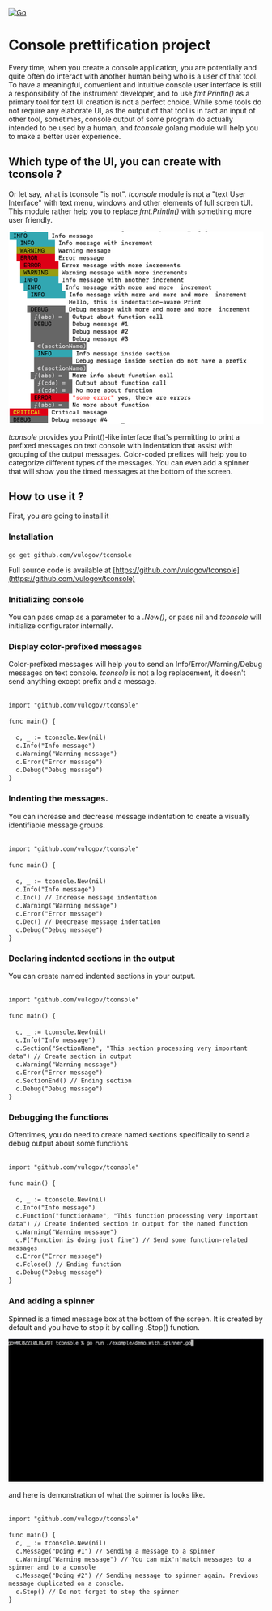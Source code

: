 [![Go](https://github.com/vulogov/tconsole/actions/workflows/go.yml/badge.svg)](https://github.com/vulogov/tconsole/actions/workflows/go.yml)

# Console prettification project

Every time, when you create a console application, you are potentially and quite often do interact with another human being who is a user of that tool. To have a meaningful, convenient and intuitive console user interface is still a responsibility of the instrument developer, and to use _fmt.Println()_ as a primary tool for text UI creation is not a perfect choice. While some tools do not require any elaborate UI, as the output of that tool is in fact an input of other tool, sometimes, console output of some program do actually intended to be used by a human, and _tconsole_ golang module will help you to make a better user experience.

## Which type of the UI, you can create with tconsole ?

Or let say, what is tconsole "is not". _tconsole_ module is not a "text User Interface" with text menu, windows and other elements of full screen tUI. This module rather help you to replace _fmt.Println()_ with something more user friendly.

![tconsole UI](./example/tconsole.png "tconsole")

_tconsole_ provides you Print()-like interface that's permitting to print a prefixed messages on text console with indentation that assist with grouping of the output messages. Color-coded prefixes will help you to categorize different types of the messages. You can even add a spinner that will show you the timed messages at the bottom of the screen.

## How to use it ?

First, you are going to install it

### Installation

```
go get github.com/vulogov/tconsole
```

Full source code is available at [https://github.com/vulogov/tconsole](https://github.com/vulogov/tconsole)

### Initializing console

You can pass cmap as a parameter to a _.New()_, or pass nil and _tconsole_ will initialize configurator internally.

### Display color-prefixed messages

Color-prefixed messages will help you to send an Info/Error/Warning/Debug messages on text console. _tconsole_ is not a log replacement, it doesn't send anything except prefix and a message.

```golang

import "github.com/vulogov/tconsole"

func main() {

  c, _ := tconsole.New(nil)
  c.Info("Info message")
  c.Warning("Warning message")
  c.Error("Error message")
  c.Debug("Debug message")
}
```

### Indenting the messages.

You can increase and decrease message indentation to create a visually identifiable message groups.

```golang

import "github.com/vulogov/tconsole"

func main() {

  c, _ := tconsole.New(nil)
  c.Info("Info message")
  c.Inc() // Increase message indentation
  c.Warning("Warning message")
  c.Error("Error message")
  c.Dec() // Deecrease message indentation
  c.Debug("Debug message")
}
```

### Declaring indented sections in the output

You can create named indented sections in your output.

```golang

import "github.com/vulogov/tconsole"

func main() {

  c, _ := tconsole.New(nil)
  c.Info("Info message")
  c.Section("SectionName", "This section processing very important data") // Create section in output
  c.Warning("Warning message")
  c.Error("Error message")
  c.SectionEnd() // Ending section
  c.Debug("Debug message")
}
```

### Debugging the functions

Oftentimes, you do need to create named sections specifically to send a debug output about some functions

```golang

import "github.com/vulogov/tconsole"

func main() {

  c, _ := tconsole.New(nil)
  c.Info("Info message")
  c.Function("functionName", "This function processing very important data") // Create indented section in output for the named function
  c.Warning("Warning message")
  c.F("Function is doing just fine") // Send some function-related messages
  c.Error("Error message")
  c.Fclose() // Ending function
  c.Debug("Debug message")
}
```

### And adding a spinner

Spinned is a timed message box at the bottom of the screen. It is created by default and you have to stop it by calling .Stop() function.

![tconsole spinner UI](./example/tconsole_spinner.gif "tconsole spinner")

and here is demonstration of what the spinner is looks like.

```golang

import "github.com/vulogov/tconsole"

func main() {
  c, _ := tconsole.New(nil)
  c.Message("Doing #1") // Sending a message to a spinner
  c.Warning("Warning message") // You can mix'n'match messages to a spinner and to a console
  c.Message("Doing #2") // Sending message to spinner again. Previous message duplicated on a console.
  c.Stop() // Do not forget to stop the spinner
}

```
